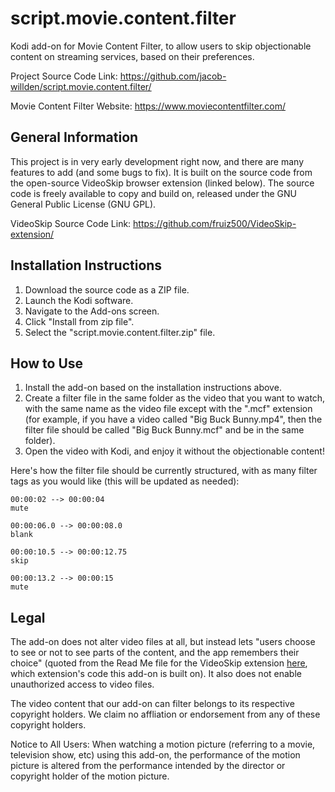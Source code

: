 # script.movie.content.filter
Kodi add-on for Movie Content Filter, to allow users to skip objectionable content on streaming services, based on their preferences.

Project Source Code Link: https://github.com/jacob-willden/script.movie.content.filter/

Movie Content Filter Website: https://www.moviecontentfilter.com/

## General Information
This project is in very early development right now, and there are many features to add (and some bugs to fix). It is built on the source code from the open-source VideoSkip browser extension (linked below). The source code is freely available to copy and build on, released under the GNU General Public License (GNU GPL).

VideoSkip Source Code Link: https://github.com/fruiz500/VideoSkip-extension/

## Installation Instructions

1. Download the source code as a ZIP file.
2. Launch the Kodi software.
3. Navigate to the Add-ons screen.
4. Click "Install from zip file".
5. Select the "script.movie.content.filter.zip" file.

## How to Use

1. Install the add-on based on the installation instructions above.
2. Create a filter file in the same folder as the video that you want to watch, with the same name as the video file except with the ".mcf" extension (for example, if you have a video called "Big Buck Bunny.mp4", then the filter file should be called "Big Buck Bunny.mcf" and be in the same folder).
3. Open the video with Kodi, and enjoy it without the objectionable content!

Here's how the filter file should be currently structured, with as many filter tags as you would like (this will be updated as needed):

    00:00:02 --> 00:00:04
    mute

    00:00:06.0 --> 00:00:08.0
    blank

    00:00:10.5 --> 00:00:12.75
    skip
    
    00:00:13.2 --> 00:00:15
    mute

## Legal

The add-on does not alter video files at all, but instead lets "users choose to see or not to see parts of the content, and the app remembers their choice" (quoted from the Read Me file for the VideoSkip extension [here](https://github.com/fruiz500/VideoSkip-extension/blob/master/README.md), which extension's code this add-on is built on). It also does not enable unauthorized access to video files.

The video content that our add-on can filter belongs to its respective copyright holders. We claim no affliation or endorsement from any of these copyright holders.

Notice to All Users: When watching a motion picture (referring to a movie, television show, etc) using this add-on, the performance of the motion picture is altered from the performance intended by the director or copyright holder of the motion picture.
